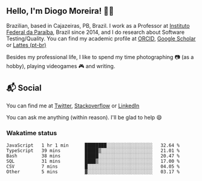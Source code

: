 ## Hello, I'm Diogo Moreira! 👋🏻

Brazilian, based in Cajazeiras, PB, Brazil.
I work as a Professor at [Instituto Federal da Paraíba](https://ifpb.edu.br), Brazil since 2014, and I do research about Software Testing/Quality. You can find my academic profile at [ORCID](https://orcid.org/0000-0003-1803-6565), [Google Scholar](https://scholar.google.com.br/citations?hl=pt-BR&user=DlSdlvEAAAAJ) or [Lattes (pt-br)](http://buscatextual.cnpq.br/buscatextual/visualizacv.do?id=K4384159A1)

Besides my professional life, I like to spend my time photographing 📷 (as a hobby), playing videogames 🎮 and writing.

## 📬 Social

You can find me at [Twitter](https://twitter.com/diogodmoreira), [Stackoverflow](https://stackoverflow.com/users/1541533/diogo-moreira) or [LinkedIn](https://linkedin.com/in/diogodmoreira)

You can ask me anything (within reason). I'll be glad to help 😄

### Wakatime status

<!--START_SECTION:waka-->

```text
JavaScript   1 hr 1 min      ████████░░░░░░░░░░░░░░░░░   32.64 %
TypeScript   39 mins         █████▒░░░░░░░░░░░░░░░░░░░   21.01 %
Bash         38 mins         █████░░░░░░░░░░░░░░░░░░░░   20.47 %
SQL          31 mins         ████▒░░░░░░░░░░░░░░░░░░░░   17.00 %
CSV          7 mins          █░░░░░░░░░░░░░░░░░░░░░░░░   04.05 %
Other        5 mins          ▓░░░░░░░░░░░░░░░░░░░░░░░░   03.17 %
```

<!--END_SECTION:waka-->
